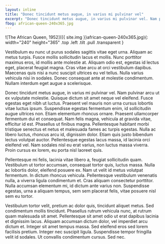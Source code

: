 ```yaml
---
layout: inline
title: "Donec tincidunt metus augue, in varius mi pulvinar vel"
excerpt: "Donec tincidunt metus augue, in varius mi pulvinar vel. Nam pulvinar arcu ut ex vulputate molestie. Quisque dictum sit amet neque vel eleifend."
fbog: african-queen-240x365.jpg
---
```


![The African Queen, 1952]({{ site.img }}african-queen-240x365.jpg){: width="240" height="365" .top .left .tilt .pull .transparent }

Vestibulum eu nunc ut purus sodales sagittis vitae eget urna. Aliquam ac metus turpis. Fusce mollis sollicitudin lacus et mollis. Nunc porttitor maximus eros, id mollis ante molestie at. Aliquam odio est, egestas id lectus eget, placerat feugiat magna. Cras vitae arcu at orci vestibulum dapibus. Maecenas quis nisi a nunc suscipit ultrices eu vel tellus. Nulla varius vehicula nisi in sodales. Donec consequat ante at molestie condimentum. Nullam interdum eget augue a scelerisque.

Donec tincidunt metus augue, in varius mi pulvinar vel. Nam pulvinar arcu ut ex vulputate molestie. Quisque dictum sit amet neque vel eleifend. Fusce egestas eget nibh ut luctus. Praesent vel mauris non urna cursus lobortis vitae luctus ipsum. Suspendisse egestas fermentum enim, id sollicitudin augue ultrices non. Etiam elementum rhoncus ornare. Praesent ullamcorper fermentum dui et consequat. Nam felis magna, vehicula at gravida vitae, efficitur id est. Phasellus ut finibus magna. Pellentesque habitant morbi tristique senectus et netus et malesuada fames ac turpis egestas. Nulla ac libero luctus, rhoncus arcu id, dignissim dolor. Etiam quis justo bibendum lectus volutpat auctor. Pellentesque egestas lacus massa, id lacinia orci eleifend vel. Nam sodales nisl eu erat varius, non luctus massa viverra. Proin cursus ex lorem, eu porta nisl laoreet quis.

Pellentesque mi felis, lacinia vitae libero a, feugiat sollicitudin quam. Vestibulum ut tortor accumsan, consequat tortor quis, luctus massa. Nulla ac lobortis dolor, eleifend posuere ex. Nam ut velit id metus volutpat fermentum. In dictum rhoncus vehicula. Pellentesque vestibulum venenatis nulla, a viverra ligula condimentum et. Cras aliquam consectetur porttitor. Nulla accumsan elementum mi, id dictum ante varius non. Suspendisse egestas, urna a aliquam tempus, sem sem placerat felis, vitae posuere nisl sem eu tortor.

Vestibulum tortor velit, pretium ac dolor quis, tincidunt aliquet metus. Sed condimentum mollis tincidunt. Phasellus rutrum vehicula nunc, at rutrum quam malesuada sit amet. Pellentesque sit amet odio ut erat dapibus lacinia et dignissim lacus. Aliquam accumsan dictum dolor, vel imperdiet arcu dictum et. Integer sit amet tempus massa. Sed eleifend eros sed lorem facilisis pretium. Integer nec suscipit ligula. Suspendisse tempor fringilla velit id sodales. Ut convallis condimentum cursus. Sed nec.

